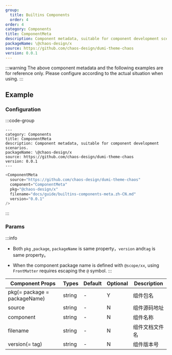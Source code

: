 ```yaml
---
group:
  title: Builtins Components
  order: 4
order: 4
category: Components
title: ComponentMeta
description: Component metadata, suitable for component development scenarios.
packageName: \@chaos-design/x
source: https://github.com/chaos-design/dumi-theme-chaos
version: 0.0.1
---
```


:::warning
The above component metadata and the following examples are for reference only. Please configure according to the actual situation when using.
:::

## Example

<ComponentMeta
  source="https://github.com/chaos-design/dumi-theme-chaos"
  component="ComponentMeta"
  pkg="@chaos-design/x"
  filename="docs/guide/builtins-components-meta.zh-CN.md"
  version="0.0.1"
/>

### Configuration

:::code-group

```md{2-9} [Component.md FrontMatter Configuration]
---
category: Components
title: ComponentMeta
description: Component metadata, suitable for component development scenarios.
packageName: \@chaos-design/x
source: https://github.com/chaos-design/dumi-theme-chaos
version: 0.0.1
---
```

```ts [Component.md Component Configuration]
<ComponentMeta
  source="https://github.com/chaos-design/dumi-theme-chaos"
  component="ComponentMeta"
  pkg="@chaos-design/x"
  filename="docs/guide/builtins-components-meta.zh-CN.md"
  version="0.0.1"
/>
```

:::

### Params

:::info

- Both `pkg` ,`package`, `packageName` is same property，`version` and`tag` is same property。

- When the component package name is defined with `@scope/xx`, using `FrontMatter` requires escaping the `@` symbol.
  :::

| Component Props              | Types  | Default | Optional | Description    |
| ---------------------------- | ------ | ------- | -------- | -------------- |
| pkg(= package = packageName) | string | -       | Y        | 组件包名       |
| source                       | string | -       | N        | 组件源码地址   |
| component                    | string | -       | N        | 组件名称       |
| filename                     | string | -       | N        | 组件文档文件名 |
| version(= tag)               | string | -       | N        | 组件版本号     |

